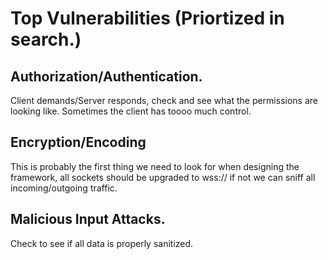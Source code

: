 # Top Vulnerabilities (Priortized in search.)

## Authorization/Authentication.

Client demands/Server responds, check and see what the permissions are looking like.
Sometimes the client has toooo much control.


##  Encryption/Encoding

This is probably the first thing we need to look for when designing the framework, all sockets should be upgraded to wss:// if not we can sniff all incoming/outgoing traffic.


## Malicious Input Attacks.

Check to see if all data is properly sanitized.








